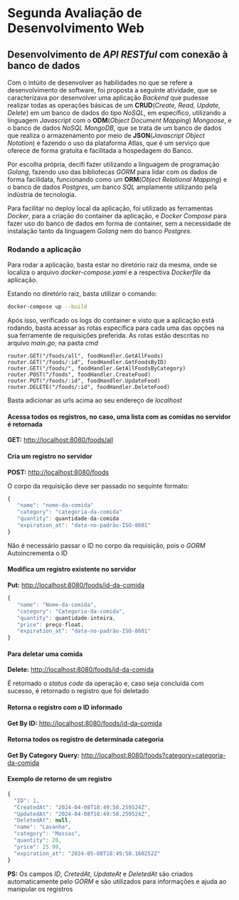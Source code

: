 # Segunda Avaliação de Desenvolvimento Web

## Desenvolvimento de _API_ _RESTful_ com conexão à banco de dados

Com o intúito de desenvolver as habilidades no que se refere a desenvolvimento de software, foi proposta a seguinte atividade, que se caracterizava por desenvolver uma aplicação _Backend_ que pudesse realizar todas as operações básicas de um __CRUD__(_Create, Read, Update, Delete_) em um banco de dados do tipo _NoSQL_, em específico, utilizando a linguagem _Javascript_ com o __ODM__(_Object Document Mapping_) _Mongoose_, e o banco de dados _NoSQL_ _MongoDB_, que se trata de um banco de dados que realiza o armazenamento por meio de __JSON__(_Javascript Object Notation_) e fazendo o uso da plataforma Atlas, que é um serviço que oferece de forma gratuita e facilitada a hospedagem do Banco.

Por escolha própria, decifi fazer utilizando a linguagem de programação _Golang_, fazendo uso das bibliotecas _GORM_ para lidar com os dados de forma facilidata, funcionando como um __ORM__(_Object Relational Mapping_) e o banco de dados _Postgres_, um banco _SQL_ amplamente utilizando pela indústria de tecnologia.

Para facilitar no deploy local da aplicação, foi utilizado as ferramentas _Docker_, para a criação do container da aplicação, e _Docker Compose_ para fazer uso do banco de dados em forma de container, sem a necessidade de instalação tanto da linguagem _Golang_ nem do banco _Postgres_.

### Rodando a aplicação

Para rodar a aplicação, basta estar no diretório raiz da mesma, onde se localiza o arquivo _docker-compose.yaml_ e a respectiva _Dockerfile_ da aplicação.

Estando no diretório raiz, basta utilizar o comando:

```bash
docker-compose up --build
```

Após isso, verificado os logs do container e visto que a aplicação está rodando, basta acessar as rotas especifica para cada uma das opções na sua ferramente de requisições preferida. As rotas estão descritas no arquivo _main.go_, na pasta _cmd_

```golang
router.GET("/foods/all", foodHandler.GetAllFoods)
router.GET("/foods/:id", foodHandler.GetFoodsByID)
router.GET("/foods/", foodHandler.GetAllFoodsByCategory)
router.POST("/foods", foodHandler.CreateFood)
router.PUT("/foods/:id", foodHandler.UpdateFood)
router.DELETE("/foods/:id", foodHandler.DeleteFood)
```

Basta adicionar as urls acima ao seu endereço de _localhost_

#### Acessa todos os registros, no caso, uma lista com as comidas no servidor é retornada

__GET:__ <http://localhost:8080/foods/all>

#### Cria um registro no servidor

__POST:__ <http://localhost:8080/foods>

O corpo da requisição deve ser passado no sequinte formato:

```javascript
{
   "name": "nome-da-comida"
   "category": "categoria-da-comida"
   "quantity": quantidade-da-comida
   "expiration_at": "data-no-padrão-ISO-8601"
}
```

Não é necessário passar o ID no corpo da requisição, pois o _GORM_ Autoincrementa o ID

#### Modifica um registro existente no servidor

__Put:__ <http://localhost:8080/foods/id-da-comida>

```javascript
{  
   "name": "Nome-da-comida",
   "category": "Categoria-da-comida",
   "quantity": quantidade-inteira,
   "price": preço-float,
   "expiration_at": "data-no-padrão-ISO-8601"
}
```

#### Para deletar uma comida

__Delete:__ <http://localhost:8080/foods/id-da-comida>

É retornado o _status code_ da operação e, caso seja concluída com sucesso, é retornado o registro que foi deletado

#### Retorna o registro com o ID informado

__Get By ID:__ <http://localhost:8080/foods/id-da-comida>

#### Retorna todos os registro de determinada categoria

__Get By Category Query:__ <http://localhost:8080/foods?category=categoria-da-comida>

#### Exemplo de retorno de um registro

```javascript
{
  "ID": 1,
  "CreatedAt": "2024-04-08T18:49:50.259524Z",
  "UpdatedAt": "2024-04-08T18:49:50.259524Z",
  "DeletedAt": null,
  "name": "Lasanha",
  "category": "Massas",
  "quantity": 20,
  "price": 25.99,
  "expiration_at": "2024-05-08T18:49:50.160252Z"
}
```

__PS:__ Os campos _ID_, _CretedAt_, _UpdateAt_ e _DeletedAt_ são criados automaticamente pelo _GORM_ e são utilizados para informações e ajuda ao manipular os registros
